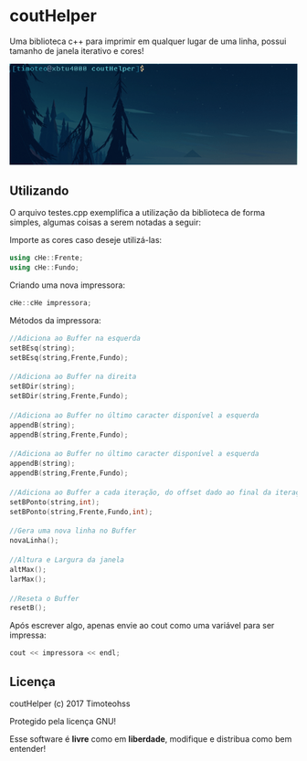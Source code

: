 # coutHelper

Uma biblioteca c++ para imprimir em qualquer lugar de uma linha, possui tamanho de janela iterativo e cores!

![Exemplo](https://raw.githubusercontent.com/timoteohss/coutHelper/master/exemplo.gif "Exemplo")
## Utilizando

O arquivo testes.cpp exemplifica a utilização da biblioteca de forma simples, algumas coisas a serem notadas a seguir:

Importe as cores caso deseje utilizá-las: 
```c++
using cHe::Frente;
using cHe::Fundo;

```

Criando uma nova impressora:
```c++
cHe::cHe impressora;
```

Métodos da impressora:
```c++
//Adiciona ao Buffer na esquerda
setBEsq(string);
setBEsq(string,Frente,Fundo);

//Adiciona ao Buffer na direita
setBDir(string);
setBDir(string,Frente,Fundo);

//Adiciona ao Buffer no último caracter disponível a esquerda
appendB(string);
appendB(string,Frente,Fundo);

//Adiciona ao Buffer no último caracter disponível a esquerda
appendB(string);
appendB(string,Frente,Fundo);

//Adiciona ao Buffer a cada iteração, do offset dado ao final da iteração, não faz parte do Buffer por si só
setBPonto(string,int);
setBPonto(string,Frente,Fundo,int);

//Gera uma nova linha no Buffer
novaLinha();

//Altura e Largura da janela
altMax();
larMax();

//Reseta o Buffer
resetB();
```

Após escrever algo, apenas envie ao cout como uma variável para ser impressa:

```c++
cout << impressora << endl;
```

## Licença

coutHelper (c) 2017 Timoteohss

Protegido pela licença GNU!

Esse software é **livre** como em **liberdade**, modifique e distribua como bem entender!



